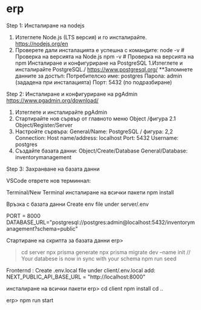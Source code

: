 # erp

Step 1:
Инсталиране на nodejs

1. Изтеглете Node.js (LTS версия) и го инсталирайте.
   https://nodejs.org/en
2. Проверете дали инсталацията е успешна с командите:
   node -v # Проверка на версията на Node.js
   npm -v # Проверка на версията на npm
   Инсталиране и конфигуриране на PostgreSQL
   1.Изтеглете и инсталирайте PostgreSQL./
   https://www.postgresql.org/
   \*\*Запомнете данните за достъп:
   Потребителско име: postgres
   Парола: admin (зададена при инсталацията)
   Порт: 5432 (по подразбиране)

Step 2:
Инсталиране и конфигуриране на pgAdmin
https://www.pgadmin.org/download/

1. Изтеглете и инсталирайте pgAdmin
2. Стартирайте нов сървър от главното меню Object /фигура 2.1
   Object/Register/Server
3. Настройте сървъра: General/Name: PostgreSQL / фигура: 2,2
   Connection: Host name/address: localhost
   Port: 5432
   Username: postgres
4. Създайте базата данни:
   Object/Create/Database
   General/Database: inventorymanagement

Step 3:
Захранване на базата данни

VSCode отврете нов терминнал:

Terminal/New Terminal
инсталиране на всички пакети
npm install

Връзка с базата данни
Create env file under server/.env

PORT = 8000
DATABASE_URL="postgresql://postgres:admin@localhost:5432/inventorymanagement?schema=public"

Стартиране на скрипта за базата данни
erp>

> cd server
> npx prisma generate
> npx prisma migrate dev –name init
> // Your databese is now in sync with your schema
> npm run seed

Fronternd :
Create .env.local file under client/.env.local
add: NEXT_PUBLIC_API_BASE_URL = "http://localhost:8000"

инсталиране на всички пакети
erp>
cd client
npm install
cd ..

erp> npm run start
